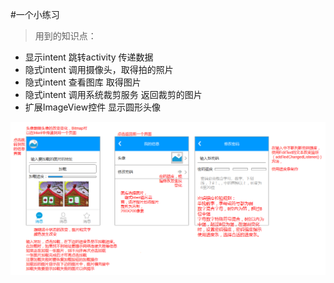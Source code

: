 #一个小练习

> 用到的知识点：


- 显示intent 跳转activity 传递数据
- 隐式intent 调用摄像头，取得拍的照片 
- 隐式intent 查看图库 取得图片
- 隐式intent 调用系统裁剪服务 返回裁剪的图片
- 扩展ImageView控件 显示圆形头像 


![图片](https://github.com/sky-mxc/Ytzl_lession/blob/master/practice/src/main/res/mipmap-mdpi/task.png)

